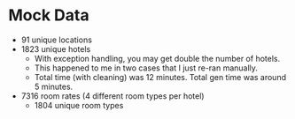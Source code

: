 # Mock Data 
* 91 unique locations
* 1823 unique hotels
    * With exception handling, you may get double the number of hotels. 
    * This happened to me in two cases that I just re-ran manually.
    * Total time (with cleaning) was 12 minutes.  Total gen time was around 5 minutes.
* 7316 room rates (4 different room types per hotel)
    * 1804 unique room types